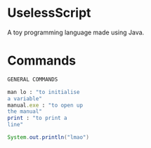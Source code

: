 # UselessScript
A toy programming language made using Java.
# Commands
```py
GENERAL COMMANDS
```

```ruby
man lo : "to initialise
a variable"
manual.exe : "to open up
the manual"
print : "to print a
line"
```
```java
System.out.println("lmao")
```
